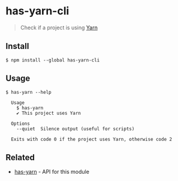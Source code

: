# has-yarn-cli

> Check if a project is using [Yarn](https://yarnpkg.com)

## Install

```
$ npm install --global has-yarn-cli
```

## Usage

```
$ has-yarn --help

  Usage
    $ has-yarn
    ✔ This project uses Yarn

  Options
    --quiet  Silence output (useful for scripts)

  Exits with code 0 if the project uses Yarn, otherwise code 2
```


## Related

- [has-yarn](https://github.com/sindresorhus/has-yarn) - API for this module
